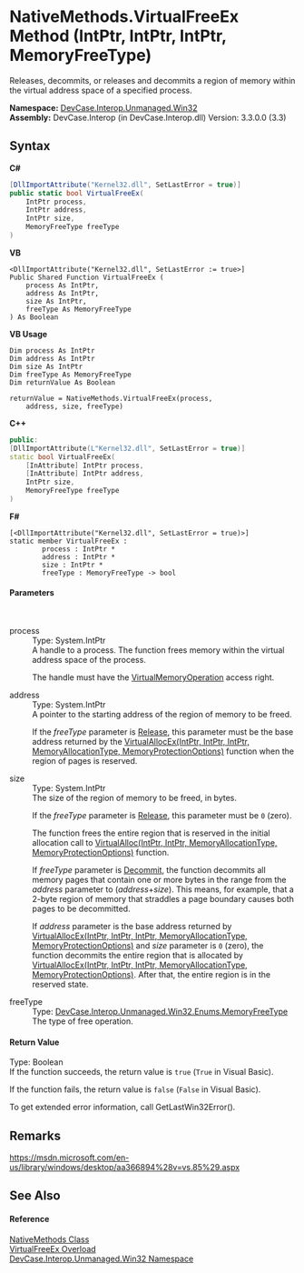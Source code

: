 # NativeMethods.VirtualFreeEx Method (IntPtr, IntPtr, IntPtr, MemoryFreeType)
 

Releases, decommits, or releases and decommits a region of memory within the virtual address space of a specified process.

**Namespace:**&nbsp;<a href="N_DevCase_Interop_Unmanaged_Win32">DevCase.Interop.Unmanaged.Win32</a><br />**Assembly:**&nbsp;DevCase.Interop (in DevCase.Interop.dll) Version: 3.3.0.0 (3.3)

## Syntax

**C#**<br />
``` C#
[DllImportAttribute("Kernel32.dll", SetLastError = true)]
public static bool VirtualFreeEx(
	IntPtr process,
	IntPtr address,
	IntPtr size,
	MemoryFreeType freeType
)
```

**VB**<br />
``` VB
<DllImportAttribute("Kernel32.dll", SetLastError := true>]
Public Shared Function VirtualFreeEx ( 
	process As IntPtr,
	address As IntPtr,
	size As IntPtr,
	freeType As MemoryFreeType
) As Boolean
```

**VB Usage**<br />
``` VB Usage
Dim process As IntPtr
Dim address As IntPtr
Dim size As IntPtr
Dim freeType As MemoryFreeType
Dim returnValue As Boolean

returnValue = NativeMethods.VirtualFreeEx(process, 
	address, size, freeType)
```

**C++**<br />
``` C++
public:
[DllImportAttribute(L"Kernel32.dll", SetLastError = true)]
static bool VirtualFreeEx(
	[InAttribute] IntPtr process, 
	[InAttribute] IntPtr address, 
	IntPtr size, 
	MemoryFreeType freeType
)
```

**F#**<br />
``` F#
[<DllImportAttribute("Kernel32.dll", SetLastError = true)>]
static member VirtualFreeEx : 
        process : IntPtr * 
        address : IntPtr * 
        size : IntPtr * 
        freeType : MemoryFreeType -> bool 

```


#### Parameters
&nbsp;<dl><dt>process</dt><dd>Type: System.IntPtr<br />A handle to a process. The function frees memory within the virtual address space of the process. 

 The handle must have the <a href="T_DevCase_Interop_Unmanaged_Win32_Enums_ProcessAccessRights">VirtualMemoryOperation</a> access right.</dd><dt>address</dt><dd>Type: System.IntPtr<br />A pointer to the starting address of the region of memory to be freed. 

 If the *freeType* parameter is <a href="T_DevCase_Interop_Unmanaged_Win32_Enums_MemoryFreeType">Release</a>, this parameter must be the base address returned by the <a href="M_DevCase_Interop_Unmanaged_Win32_NativeMethods_VirtualAllocEx">VirtualAllocEx(IntPtr, IntPtr, IntPtr, MemoryAllocationType, MemoryProtectionOptions)</a> function when the region of pages is reserved.</dd><dt>size</dt><dd>Type: System.IntPtr<br />The size of the region of memory to be freed, in bytes. 

 If the *freeType* parameter is <a href="T_DevCase_Interop_Unmanaged_Win32_Enums_MemoryFreeType">Release</a>, this parameter must be `0` (zero). 

 The function frees the entire region that is reserved in the initial allocation call to <a href="M_DevCase_Interop_Unmanaged_Win32_NativeMethods_VirtualAlloc">VirtualAlloc(IntPtr, IntPtr, MemoryAllocationType, MemoryProtectionOptions)</a> function. 

 If *freeType* parameter is <a href="T_DevCase_Interop_Unmanaged_Win32_Enums_MemoryFreeType">Decommit</a>, the function decommits all memory pages that contain one or more bytes in the range from the *address* parameter to (*address*+*size*). This means, for example, that a 2-byte region of memory that straddles a page boundary causes both pages to be decommitted. 

 If *address* parameter is the base address returned by <a href="M_DevCase_Interop_Unmanaged_Win32_NativeMethods_VirtualAllocEx">VirtualAllocEx(IntPtr, IntPtr, IntPtr, MemoryAllocationType, MemoryProtectionOptions)</a> and *size* parameter is `0` (zero), the function decommits the entire region that is allocated by <a href="M_DevCase_Interop_Unmanaged_Win32_NativeMethods_VirtualAllocEx">VirtualAllocEx(IntPtr, IntPtr, IntPtr, MemoryAllocationType, MemoryProtectionOptions)</a>. After that, the entire region is in the reserved state.</dd><dt>freeType</dt><dd>Type: <a href="T_DevCase_Interop_Unmanaged_Win32_Enums_MemoryFreeType">DevCase.Interop.Unmanaged.Win32.Enums.MemoryFreeType</a><br />The type of free operation.</dd></dl>

#### Return Value
Type: Boolean<br />If the function succeeds, the return value is `true` (`True` in Visual Basic). 

 If the function fails, the return value is `false` (`False` in Visual Basic). 

 To get extended error information, call GetLastWin32Error().

## Remarks
<a href="https://msdn.microsoft.com/en-us/library/windows/desktop/aa366894%28v=vs.85%29.aspx" target="_blank">https://msdn.microsoft.com/en-us/library/windows/desktop/aa366894%28v=vs.85%29.aspx</a>

## See Also


#### Reference
<a href="T_DevCase_Interop_Unmanaged_Win32_NativeMethods">NativeMethods Class</a><br /><a href="Overload_DevCase_Interop_Unmanaged_Win32_NativeMethods_VirtualFreeEx">VirtualFreeEx Overload</a><br /><a href="N_DevCase_Interop_Unmanaged_Win32">DevCase.Interop.Unmanaged.Win32 Namespace</a><br />